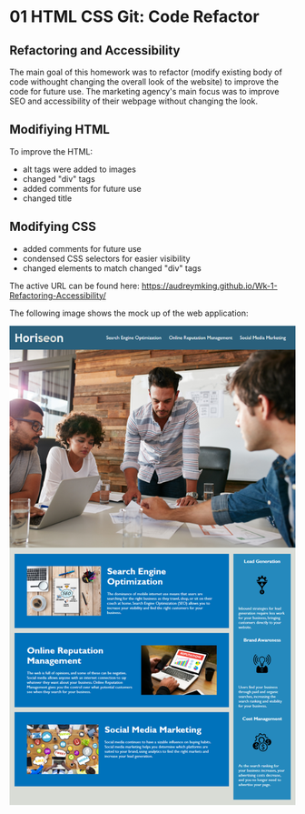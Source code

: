 # 01 HTML CSS Git: Code Refactor

## Refactoring and Accessibility 

The main goal of this homework was to refactor (modify existing body of code withought changing the overall look of the website) to improve the code for future use. The marketing agency's main focus was to improve SEO and accessibility of their webpage without changing the look.

## Modifiying HTML

To improve the HTML:
* alt tags were added to images
* changed "div" tags
* added comments for future use
* changed title

## Modifying CSS
* added comments for future use
* condensed CSS selectors for easier visibility
* changed elements to match changed "div" tags

The active URL can be found here: https://audreymking.github.io/Wk-1-Refactoring-Accessibility/

The following image shows the mock up of the web application:

![code refactor demo](./Assets/01-html-css-git-homework-demo.png)